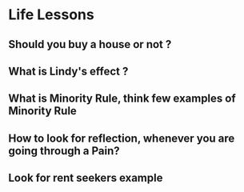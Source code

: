 # Life Lessons

## Should you buy a house or not ?

## What is Lindy's effect ?

## What is Minority Rule, think few examples of Minority Rule

## How to look for reflection, whenever you are going through a Pain?

## Look for rent seekers example
